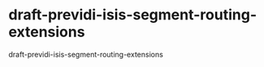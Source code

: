 draft-previdi-isis-segment-routing-extensions
=============================================

draft-previdi-isis-segment-routing-extensions
